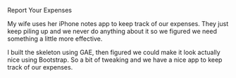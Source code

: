 Report Your Expenses

My wife uses her iPhone notes app to keep track of our expenses.
They just keep piling up and we never do anything about it
so we figured we need something a little more effective.

I built the skeleton using GAE, then figured we could make it
look actually nice using Bootstrap. So a bit of tweaking and we
have a nice app to keep track of our expenses.